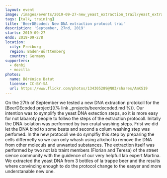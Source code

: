 ```yaml
---
layout: event
image: /images/events/2019-09-27-new_yeast_extraction_trail/yeast_extraction.jpg
tags: [talk, training]
title: 'BeerDEcoded: New DNA extraction protocol trai'
description: 'September, 27nd, 2019'
starts: 2019-09-27
ends: 2019-09-278
location:
  city: Freiburg
  region: Baden-Württemberg
  country: Germany
supporters:
  - denbi
  - mozilla
photos:
  name: Bérénice Batut
  license: CC-BY-SA
  url: https://www.flickr.com/photos/134305289@N03/shares/AmKS19
---
```


On the 27th of September we tested a new DNA extraction protokoll for the [BeerDEcoded project]({% link _projects/beerdecoded.md %}). Our intention was to symplify the yeast DNA extection steps, so it is more easy for not labaroty people to follwo the steps of the extraction protocoll. Initally the DNA isolation was performed by two crutal washing steps. Frist we did let the DNA bind to some beats and second a colum washing step was perfomed. In the new protocoll we do symplfiy this step by preparing the cells differnetly so we can only whash using alkohol to remove the DNA from other moleculs and unwanted substances. 
The extraction itself was performed by two not lab traint members (Florian and Teresa) of the street sience community with the guidence of our very helpfull lab expert Martina. 
We extracted the yeast DNA from 3 bottles of la trappe beer and the results where convincing enough to do the protocol change to the easyer and more understanable new one. 
